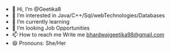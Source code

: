 - 👋 Hi, I’m @Geetika8
- 👀 I’m interested in Java/C++/Sql/webTechnologies/Databases
- 🌱 I’m currently learning 
- 💞️ I’m looking Job Opportunities
- 📫 How to reach me Write me bhardwajgeetika98@gmail.com
- 😄 Pronouns: She/Her
   

<!---
Geetika8/Geetika8 is a ✨ special ✨ repository because its `README.md` (this file) appears on your GitHub profile.
You can click the Preview link to take a look at your changes.
--->
